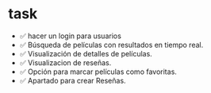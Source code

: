 # task
- ✅ hacer un login para usuarios  
- ✅ Búsqueda de películas con resultados en tiempo real.
- ✅ Visualización de detalles de películas.
- ✅ Visualizacion de reseñas.
- ✅ Opción para marcar películas como favoritas.
- ✅ Apartado para crear Reseñas.

